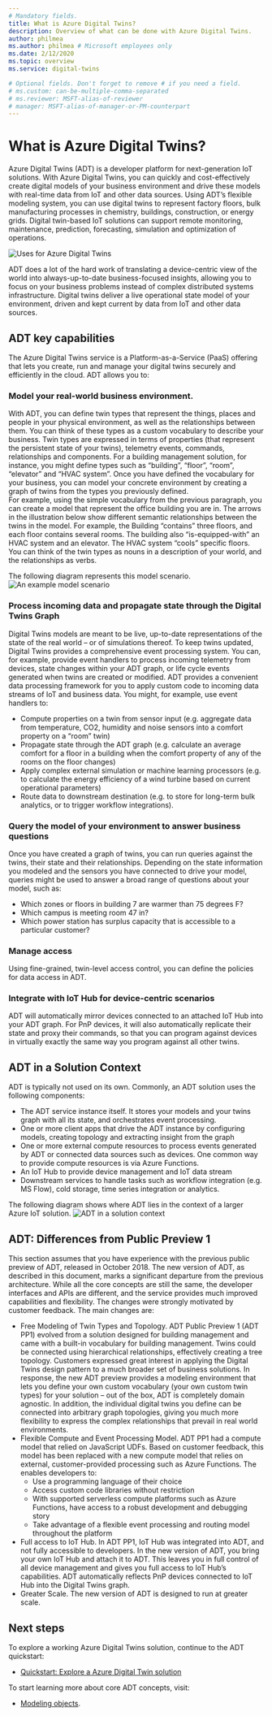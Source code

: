 ```yaml
---
# Mandatory fields.
title: What is Azure Digital Twins?
description: Overview of what can be done with Azure Digital Twins.
author: philmea
ms.author: philmea # Microsoft employees only
ms.date: 2/12/2020
ms.topic: overview
ms.service: digital-twins

# Optional fields. Don't forget to remove # if you need a field.
# ms.custom: can-be-multiple-comma-separated
# ms.reviewer: MSFT-alias-of-reviewer
# manager: MSFT-alias-of-manager-or-PM-counterpart
---
```

# What is Azure Digital Twins?

Azure Digital Twins (ADT) is a developer platform for next-generation IoT solutions. With Azure Digital Twins, you can quickly and cost-effectively create digital models of your business environment and drive these models with real-time data from IoT and other data sources.
Using ADT’s flexible modeling system, you can use digital twins to represent factory floors, bulk manufacturing processes in chemistry, buildings, construction, or energy grids. Digital twin-based IoT solutions can support remote monitoring, maintenance, prediction, forecasting, simulation and optimization of operations. 

![Uses for Azure Digital Twins](./media/overview/use-cases.png)
 
ADT does a lot of the hard work of translating a device-centric view of the world into always-up-to-date business-focused insights, allowing you to focus on your business problems instead of complex distributed systems infrastructure. Digital twins deliver a live operational state model of your environment, driven and kept current by data from IoT and other data sources.

## ADT key capabilities
The Azure Digital Twins service is a Platform-as-a-Service (PaaS) offering that lets you create, run and manage your digital twins securely and efficiently in the cloud. ADT allows you to: 

### Model your real-world business environment.
With ADT, you can define twin types that represent the things, places and people in your physical environment, as well as the relationships between them. You can think of these types as a custom vocabulary to describe your business. Twin types are expressed in terms of properties (that represent the persistent state of your twins), telemetry events, commands, relationships and components.
For a building management solution, for instance, you might define types such as “building”, “floor”, “room”, “elevator” and “HVAC system”.
Once you have defined the vocabulary for your business, you can model your concrete environment by creating a graph of twins from the types you previously defined.  
For example, using the simple vocabulary from the previous paragraph, you can create a model that represent the office building you are in. 
The arrows in the illustration below show different semantic relationships between the twins in the model. For example, the Building “contains” three floors, and each floor contains several rooms. The building also “is-equipped-with” an HVAC system and an elevator. The HVAC system “cools” specific floors. You can think of the twin types as nouns in a description of your world, and the relationships as verbs.

The following diagram represents this model scenario.
![An example model scenario](./media/overview/modeling-example.png)

### Process incoming data and propagate state through the Digital Twins Graph
Digital Twins models are meant to be live, up-to-date representations of the state of the real world – or of simulations thereof. To keep twins updated, Digital Twins provides a comprehensive event processing system. You can, for example, provide event handlers to process incoming telemetry from devices, state changes within your ADT graph, or life cycle events generated when twins are created or modified. ADT provides a convenient data processing framework for you to apply custom code to incoming data streams of IoT and business data. 
You might, for example, use event handlers to:
* Compute properties on a twin from sensor input (e.g. aggregate data from temperature, CO2, humidity and noise sensors into a comfort property on a “room” twin)
* Propagate state through the ADT graph (e.g. calculate an average comfort for a floor in a building when the comfort property of any of the rooms on the floor changes)
* Apply complex external simulation or machine learning processors (e.g. to calculate the energy efficiency of a wind turbine based on current operational parameters)
* Route data to downstream destination (e.g. to store for long-term bulk analytics, or to trigger workflow integrations).   

### Query the model of your environment to answer business questions
Once you have created a graph of twins, you can run queries against the twins, their state and their relationships. Depending on the state information you modeled and the sensors you have connected to drive your model, queries might be used to answer a broad range of questions about your model, such as:
* Which zones or floors in building 7 are warmer than 75 degrees F? 
* Which campus is meeting room 47 in?
* Which power station has surplus capacity that is accessible to a particular customer?   

### Manage access
Using fine-grained, twin-level access control, you can define the policies for data access in ADT.

### Integrate with IoT Hub for device-centric scenarios
ADT will automatically mirror devices connected to an attached IoT Hub into your ADT graph. For PnP devices, it will also automatically replicate their state and proxy their commands, so that you can program against devices in virtually exactly the same way you program against all other twins.

## ADT in a Solution Context
ADT is typically not used on its own. Commonly, an ADT solution uses the following components:
* The ADT service instance itself. It stores your models and your twins graph with all its state, and orchestrates event processing.
* One or more client apps that drive the ADT instance by configuring models, creating topology and extracting insight from the graph
* One or more external compute resources to process events generated by ADT or connected data sources such as devices. One common way to provide compute resources is via Azure Functions.
* An IoT Hub to provide device management and IoT data stream
* Downstream services to handle tasks such as workflow integration (e.g. MS Flow), cold storage, time series integration or analytics. 

The following diagram shows where ADT lies in the context of a larger Azure IoT solution.
![ADT in a solution context](./media/overview/solution-context.png)

## ADT: Differences from Public Preview 1
This section assumes that you have experience with the previous public preview of ADT, released in October 2018. The new version of ADT, as described in this document, marks a significant departure from the previous architecture. While all the core concepts are still the same, the developer interfaces and APIs are different, and the service provides much improved capabilities and flexibility. The changes were strongly motivated by customer feedback. 
The main changes are:
* Free Modeling of Twin Types and Topology. ADT Public Preview 1 (ADT PP1) evolved from a solution designed for building management and came with a built-in vocabulary for building management. Twins could be connected using hierarchical relationships, effectively creating a tree topology. 
Customers expressed great interest in applying the Digital Twins design pattern to a much broader set of business solutions. In response, the new ADT preview provides a modeling environment that lets you define your own custom vocabulary (your own custom twin types) for your solution – out of the box, ADT is completely domain agnostic. In addition, the individual digital twins you define can be connected into arbitrary graph topologies, giving you much more flexibility to express the complex relationships that prevail in real world environments.
* Flexible Compute and Event Processing Model. ADT PP1 had a compute model that relied on JavaScript UDFs. Based on customer feedback, this model has been replaced with a new compute model that relies on external, customer-provided processing such as Azure Functions. The enables developers to:
    - Use a programming language of their choice 
    - Access custom code libraries without restriction
    - With supported serverless compute platforms such as Azure Functions, have access to a robust development and debugging story
    - Take advantage of a flexible event processing and routing model throughout the platform   
* Full access to IoT Hub. In ADT PP1, IoT Hub was integrated into ADT, and not fully accessible to developers. In the new version of ADT, you bring your own IoT Hub and attach it to ADT. This leaves you in full control of all device management and gives you full access to IoT Hub’s capabilities. ADT automatically reflects PnP devices connected to IoT Hub into the Digital Twins graph.
* Greater Scale. The new version of ADT is designed to run at greater scale.

## Next steps
To explore a working Azure Digital Twins solution, continue to the ADT quickstart:

* [Quickstart: Explore a Azure Digital Twin solution](quickstart-explore-adt-solution.md)

To start learning more about core ADT concepts, visit:

* [Modeling objects](concepts-models.md).

